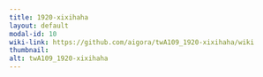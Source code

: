 ```yaml
---
title: 1920-xixihaha
layout: default
modal-id: 10
wiki-link: https://github.com/aigora/twA109_1920-xixihaha/wiki
thumbnail: 
alt: twA109_1920-xixihaha
---
```

